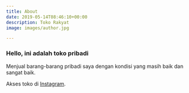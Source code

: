 ```yaml
---
title: About
date: 2019-05-14T08:46:10+00:00
description: Toko Rakyat
image: images/author.jpg

---
```

### Hello, ini adalah toko pribadi 

Menjual barang-barang pribadi saya dengan kondisi yang masih baik dan sangat baik.

Akses toko di [Instagram](https://instagram.com/rakyatsipilbiasa "instagram").